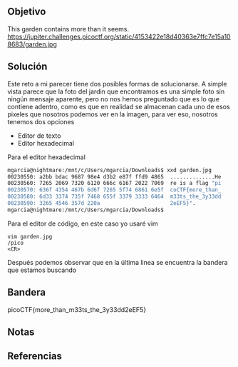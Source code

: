 ## Objetivo
This garden contains more than it seems.
https://jupiter.challenges.picoctf.org/static/4153422e18d40363e7ffc7e15a108683/garden.jpg

## Solución
Este reto a mi parecer tiene dos posibles formas de solucionarse. A simple vista parece que la foto del jardin que encontramos es una simple foto sin ningún mensaje aparente, pero no nos hemos preguntado que es lo que contiene adentro, como es que en realidad se almacenan cada uno de esos pixeles que nosotros podemos ver en la imagen, para ver eso, nosotros tenemos dos opciones
- Editor de texto
- Editor hexadecimal

Para el editor hexadecimal
```bash
mgarcia@nightmare:/mnt/c/Users/mgarcia/Downloads$ xxd garden.jpg
00230550: a2bb bdac 9687 98e4 d3b2 e87f ffd9 4865  ..............He
00230560: 7265 2069 7320 6120 666c 6167 2022 7069  re is a flag "pi
00230570: 636f 4354 467b 6d6f 7265 5f74 6861 6e5f  coCTF{more_than_
00230580: 6d33 3374 735f 7468 655f 3379 3333 6464  m33ts_the_3y33dd
00230590: 3265 4546 357d 220a                      2eEF5}".
mgarcia@nightmare:/mnt/c/Users/mgarcia/Downloads$
```

Para el editor de código, en este caso yo usaré vim
```
vim garden.jpg
/pico
<CR>
```

Después podemos observar que en la última linea se encuentra la bandera que estamos buscando

## Bandera
picoCTF{more_than_m33ts_the_3y33dd2eEF5}

## Notas

## Referencias
